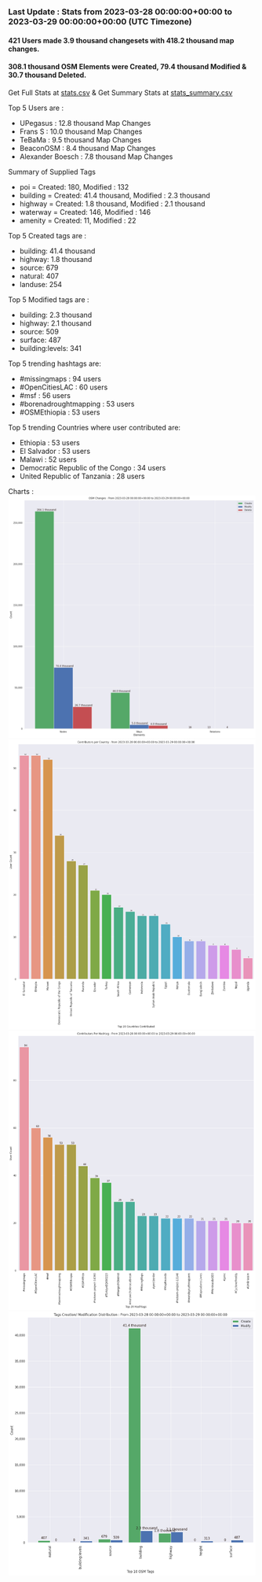 ### Last Update : Stats from 2023-03-28 00:00:00+00:00 to 2023-03-29 00:00:00+00:00 (UTC Timezone)

#### 421 Users made 3.9 thousand changesets with 418.2 thousand map changes.
#### 308.1 thousand OSM Elements were Created, 79.4 thousand Modified & 30.7 thousand Deleted.
Get Full Stats at [stats.csv](/stats/hotosm/Daily/stats.csv)
 & Get Summary Stats at [stats_summary.csv](/stats/hotosm/Daily/stats_summary.csv)

Top 5 Users are : 
- UPegasus : 12.8 thousand Map Changes
- Frans S : 10.0 thousand Map Changes
- TeBaMa : 9.5 thousand Map Changes
- BeaconOSM : 8.4 thousand Map Changes
- Alexander Boesch : 7.8 thousand Map Changes

Summary of Supplied Tags
- poi = Created: 180, Modified : 132
- building = Created: 41.4 thousand, Modified : 2.3 thousand
- highway = Created: 1.8 thousand, Modified : 2.1 thousand
- waterway = Created: 146, Modified : 146
- amenity = Created: 11, Modified : 22


Top 5 Created tags are :
- building: 41.4 thousand
- highway: 1.8 thousand
- source: 679
- natural: 407
- landuse: 254


Top 5 Modified tags are :
- building: 2.3 thousand
- highway: 2.1 thousand
- source: 509
- surface: 487
- building:levels: 341


Top 5 trending hashtags are:
- #missingmaps : 94 users
- #OpenCitiesLAC : 60 users
- #msf : 56 users
- #borenadroughtmapping : 53 users
- #OSMEthiopia : 53 users


Top 5 trending Countries where user contributed are:
- Ethiopia : 53 users
- El Salvador : 53 users
- Malawi : 52 users
- Democratic Republic of the Congo : 34 users
- United Republic of Tanzania : 28 users


 Charts : 
![Alt text](./stats_osm_changes.png) 
![Alt text](./stats_users_per_country.png) 
![Alt text](./stats_users_per_hashtag.png) 
![Alt text](./stats_tags.png) 
